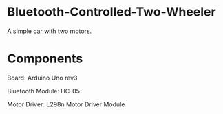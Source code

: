 # Bluetooth-Controlled-Two-Wheeler
A simple car with two motors.

# Components

Board: Arduino Uno rev3

Bluetooth Module: HC-05

Motor Driver: L298n Motor Driver Module
